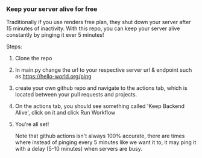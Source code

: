 ### Keep your server alive for free

Traditionally if you use renders free plan, they shut down your server after 15 minutes of inactivity. With this repo, you can keep your server alive constantly by pinging it ever 5 minutes!



Steps:
1. Clone the repo
2. In main.py change the url to your respective server url & endpoint such as https://hello-world.org/ping
3. create your own github repo and navigate to the actions tab, which is located between your pull requests and projects.
4. On the actions tab, you should see something called 'Keep Backend Alive', click on it and click Run Workflow
5. You're all set!

   Note that github actions isn't always 100% accurate, there are times where instead of pinging every 5 minutes like we want it to, it may ping it with a delay (5-10 minutes) when servers are busy.
   
